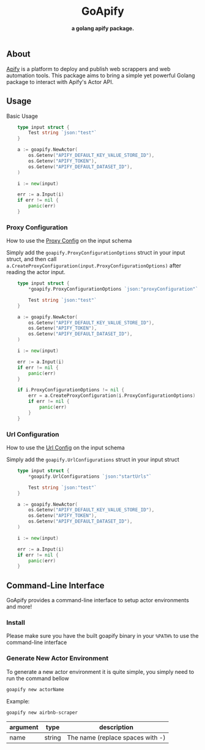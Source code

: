 <h1  align="center">GoApify</h1>
<div align="center">
  <strong> a golang apify package.</strong>
</div>
<br />

## About
[Apify](https://apify.com) is a platform to deploy and publish web scrappers and web automation tools. This package aims to bring a simple yet powerful Golang package to interact with Apify's Actor API. 

## Usage
Basic Usage
```go
    type input struct {
        Test string `json:"test"`
    }

    a := goapify.NewActor(
		os.Getenv("APIFY_DEFAULT_KEY_VALUE_STORE_ID"),
		os.Getenv("APIFY_TOKEN"),
		os.Getenv("APIFY_DEFAULT_DATASET_ID"),
	)

	i := new(input)

	err := a.Input(i)
	if err != nil {
		panic(err)
	}
```

### Proxy Configuration
How to use the [Proxy Config](https://docs.apify.com/platform/actors/development/actor-definition/input-schema/specification/v1#object) on the input schema

Simply add the ```goapify.ProxyConfigurationOptions``` struct in your input struct, and then call ```a.CreateProxyConfiguration(input.ProxyConfigurationOptions)``` after reading the actor input.
```go
    type input struct {
		*goapify.ProxyConfigurationOptions `json:"proxyConfiguration"`

        Test string `json:"test"`
    }

    a := goapify.NewActor(
		os.Getenv("APIFY_DEFAULT_KEY_VALUE_STORE_ID"),
		os.Getenv("APIFY_TOKEN"),
		os.Getenv("APIFY_DEFAULT_DATASET_ID"),
	)

	i := new(input)

	err := a.Input(i)
	if err != nil {
		panic(err)
	}

	if i.ProxyConfigurationOptions != nil {
		err = a.CreateProxyConfiguration(i.ProxyConfigurationOptions)
		if err != nil {
			panic(err)
		}
	}
```

### Url Configuration
How to use the [Url Config](https://docs.apify.com/platform/actors/development/actor-definition/input-schema/specification/v1#array) on the input schema

Simply add the ```goapify.UrlConfigurations``` struct in your input struct
```go
    type input struct {
		*goapify.UrlConfigurations `json:"startUrls"`

        Test string `json:"test"`
    }

    a := goapify.NewActor(
		os.Getenv("APIFY_DEFAULT_KEY_VALUE_STORE_ID"),
		os.Getenv("APIFY_TOKEN"),
		os.Getenv("APIFY_DEFAULT_DATASET_ID"),
	)

	i := new(input)

	err := a.Input(i)
	if err != nil {
		panic(err)
	}
```

## Command-Line Interface
GoApify provides a command-line interface to setup actor environments and more!

### Install
Please make sure you have the built goapify binary in your ```%PATH%``` to use the command-line interface

### Generate New Actor Environment
To generate a new actor environment it is quite simple, you simply need to run the command bellow
```bash
goapify new actorName
```

Example:
```bash
goapify new airbnb-scraper
```

| argument | type | description |
|--|--|--
| name | string | The name (replace spaces with -) |

